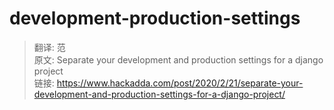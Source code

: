 # development-production-settings

> 翻译: 范  
> 原文: Separate your development and production settings for a django project  
> 链接: https://www.hackadda.com/post/2020/2/21/separate-your-development-and-production-settings-for-a-django-project/  



